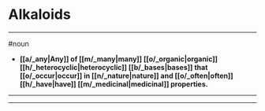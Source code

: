 # Alkaloids
---
#noun
- **[[a/_any|Any]] of [[m/_many|many]] [[o/_organic|organic]] [[h/_heterocyclic|heterocyclic]] [[b/_bases|bases]] that [[o/_occur|occur]] in [[n/_nature|nature]] and [[o/_often|often]] [[h/_have|have]] [[m/_medicinal|medicinal]] properties.**
---
---
